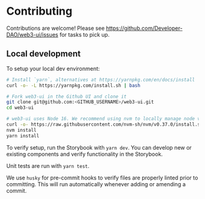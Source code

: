# Contributing
Contributions are welcome! Please see https://github.com/Developer-DAO/web3-ui/issues for tasks to pick up.

## Local development
To setup your local dev environment:
```sh
# Install `yarn`, alternatives at https://yarnpkg.com/en/docs/install
curl -o- -L https://yarnpkg.com/install.sh | bash

# Fork web3-ui in the Github UI and clone it
git clone git@github.com:<GITHUB_USERNAME>/web3-ui.git
cd web3-ui

# web3-ui uses Node 16. We recommend using nvm to locally manage node versions.
curl -o- https://raw.githubusercontent.com/nvm-sh/nvm/v0.37.0/install.sh | bash
nvm install
yarn install
```

To verify setup, run the Storybook with `yarn dev`. You can develop new or existing components and verify functionality in the Storybook.

Unit tests are run with `yarn test`.

We use `husky` for pre-commit hooks to verify files are properly linted prior to committing. This will run automatically whenever adding or amending a commit.
